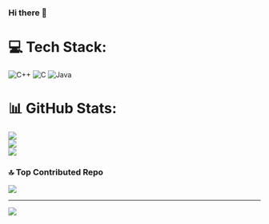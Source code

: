 ### Hi there 👋

<!--
**MOHANSM3725/MOHANSM3725** is a ✨ _special_ ✨ repository because its `README.md` (this file) appears on your GitHub profile.

Here are some ideas to get you started:

- 🔭 I’m currently working on ...
- 🌱 I’m currently learning ...
- 👯 I’m looking to collaborate on ...
- 🤔 I’m looking for help with ...
- 💬 Ask me about ...
- 📫 How to reach me: ...
- 😄 Pronouns: ...
- ⚡ Fun fact: ...
-->

# 💻 Tech Stack:
![C++](https://img.shields.io/badge/c++-%2300599C.svg?style=for-the-badge&logo=c%2B%2B&logoColor=white) ![C](https://img.shields.io/badge/c-%2300599C.svg?style=for-the-badge&logo=c&logoColor=white) ![Java](https://img.shields.io/badge/java-%23ED8B00.svg?style=for-the-badge&logo=openjdk&logoColor=white)
# 📊 GitHub Stats:
![](https://github-readme-stats.vercel.app/api?username=MOHANSM3725&theme=dark&hide_border=true&include_all_commits=true&count_private=true)<br/>
![](https://github-readme-streak-stats.herokuapp.com/?user=MOHANSM3725&theme=dark&hide_border=true)<br/>
![](https://github-readme-stats.vercel.app/api/top-langs/?username=MOHANSM3725&theme=dark&hide_border=true&include_all_commits=true&count_private=true&layout=compact)

### 🔝 Top Contributed Repo
![](https://github-contributor-stats.vercel.app/api?username=MOHANSM3725&limit=5&theme=dark&combine_all_yearly_contributions=true)

---
[![](https://visitcount.itsvg.in/api?id=MOHANSM3725&icon=0&color=0)](https://visitcount.itsvg.in)

<!-- Proudly created with GPRM ( https://gprm.itsvg.in ) -->
